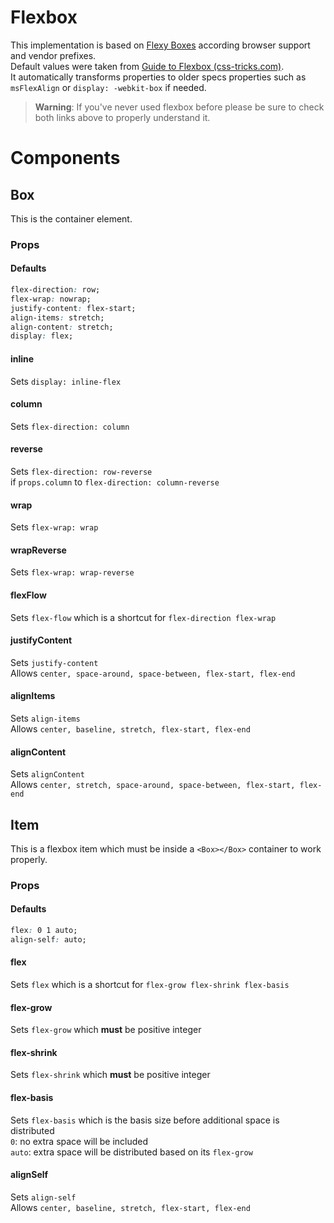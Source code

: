 # Flexbox
    
This implementation is based on [Flexy Boxes](http://the-echoplex.net/flexyboxes/) according browser support and vendor prefixes.      
Default values were taken from [Guide to Flexbox  (css-tricks.com)](https://css-tricks.com/snippets/css/a-guide-to-flexbox/).    
It automatically transforms properties to older specs properties such as `msFlexAlign` or `display: -webkit-box` if needed.

> **Warning**: If you've never used flexbox before please be sure to check both links above to properly understand it.

# Components
## Box
This is the container element. 
### Props

#### Defaults
```CSS
flex-direction: row;
flex-wrap: nowrap;
justify-content: flex-start;
align-items: stretch;
align-content: stretch;
display: flex;
```
#### inline
Sets `display: inline-flex`

#### column
Sets `flex-direction: column`   

#### reverse
Sets `flex-direction: row-reverse`    
if `props.column` to `flex-direction: column-reverse`

#### wrap
Sets `flex-wrap: wrap`

#### wrapReverse
Sets `flex-wrap: wrap-reverse`

#### flexFlow
Sets `flex-flow` which is a shortcut for `flex-direction flex-wrap`

#### justifyContent
Sets `justify-content`   
Allows `center, space-around, space-between, flex-start, flex-end`

#### alignItems
Sets `align-items`   
Allows `center, baseline, stretch, flex-start, flex-end`

#### alignContent
Sets `alignContent`    
Allows `center, stretch, space-around, space-between, flex-start, flex-end`
    

## Item
This is a flexbox item which must be inside a `<Box></Box>` container to work properly.

### Props
#### Defaults
```CSS
flex: 0 1 auto;
align-self: auto;
```

#### flex 
Sets `flex` which is a shortcut for `flex-grow flex-shrink flex-basis`

#### flex-grow
Sets `flex-grow` which **must** be positive integer

#### flex-shrink
Sets `flex-shrink` which **must** be positive integer

#### flex-basis
Sets `flex-basis` which is the basis size before additional space is distributed    
`0`: no extra space will be included   
`auto`: extra space will be distributed based on its `flex-grow`

#### alignSelf
Sets `align-self`   
Allows `center, baseline, stretch, flex-start, flex-end`

